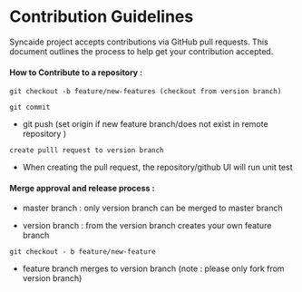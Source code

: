 # Contribution Guidelines 

Syncaide project accepts contributions via GitHub pull requests. This document outlines the process to help get your contribution accepted.




#### How to Contribute to a repository :

`git checkout -b feature/new-features (checkout from version branch)`

`git commit` 

- git push (set origin if new feature branch/does not exist in remote repository )


`create pulll request to version branch`

- When creating the pull request, the repository/github UI will run unit test




#### Merge approval and release process :

- master branch : only version branch can be merged to master branch


- version branch : from the version branch creates your own feature branch

```
git checkout - b feature/new-feature 
```

- feature branch merges to version branch (note : please only fork from version branch)

